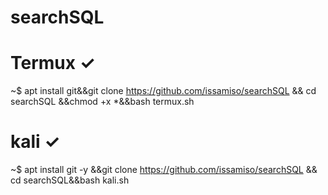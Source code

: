 # searchSQL

# Termux  ✓
~$ apt install git&&git clone https://github.com/issamiso/searchSQL && cd searchSQL &&chmod +x *&&bash termux.sh 

# kali ✓
~$ apt install git -y &&git clone https://github.com/issamiso/searchSQL && cd searchSQL&&bash kali.sh
